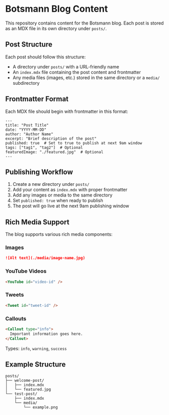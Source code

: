 # Botsmann Blog Content

This repository contains content for the Botsmann blog. Each post is stored as an MDX file in its own directory under `posts/`.

## Post Structure

Each post should follow this structure:
- A directory under `posts/` with a URL-friendly name
- An `index.mdx` file containing the post content and frontmatter
- Any media files (images, etc.) stored in the same directory or a `media/` subdirectory

## Frontmatter Format

Each MDX file should begin with frontmatter in this format:

```
---
title: "Post Title"
date: "YYYY-MM-DD"
author: "Author Name"
excerpt: "Brief description of the post"
published: true  # Set to true to publish at next 9am window
tags: ["tag1", "tag2"]  # Optional
featuredImage: "./featured.jpg"  # Optional
---
```

## Publishing Workflow

1. Create a new directory under `posts/`
2. Add your content as `index.mdx` with proper frontmatter
3. Add any images or media to the same directory
4. Set `published: true` when ready to publish
5. The post will go live at the next 9am publishing window

## Rich Media Support

The blog supports various rich media components:

### Images

```markdown
![Alt text](./media/image-name.jpg)
```

### YouTube Videos

```markdown
<YouTube id="video-id" />
```

### Tweets

```markdown
<Tweet id="tweet-id" />
```

### Callouts

```markdown
<Callout type="info">
  Important information goes here.
</Callout>
```

Types: `info`, `warning`, `success`

## Example Structure

```
posts/
├── welcome-post/
│   ├── index.mdx
│   └── featured.jpg
└── test-post/
    ├── index.mdx
    └── media/
        └── example.png
``` 
